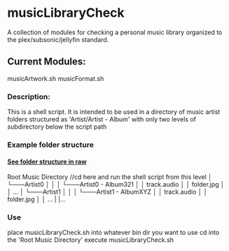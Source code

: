 # musicLibraryCheck
A collection of modules for checking a personal music library organized to the plex/subsonic/jellyfin standard.

## Current Modules:
musicArtwork.sh
musicFormat.sh

### Description: 
This is a shell script. It is intended to be used in a directory of music artist folders structured as 'Artist/Artist - Album' with only two levels of subdirectory below the script path

### Example folder structure
#### [See folder structure in raw](https://raw.githubusercontent.com/interstellarYachtClub/musicLibraryCheck/main/README.md)
Root Music Directory
//cd here and run the shell script from this level
│
└───Artist0
│   │
│   └───Artist0 - Album321
│       │   track.audio
│       │   folder.jpg
│       │   ...
│
└───Artist1
│   │
│   └───Artist1 - AlbumXYZ
│       │   track.audio
│       │   folder.jpg
│       │   ...
|
|...
### Use
place musicLibraryCheck.sh into whatever bin dir you want to use
cd into the 'Root Music Directory'
execute musicLibraryCheck.sh
